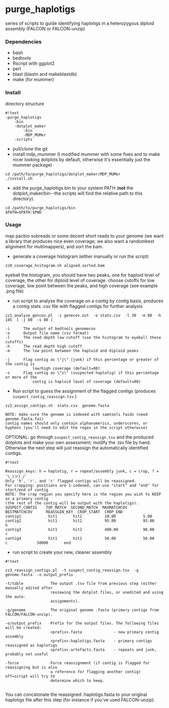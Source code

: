 # purge_haplotigs

series of scripts to guide identifying haplotigs in a heterozygous diploid assembly (FALCON or FALCON-unzip)


### Dependencies

- bash
- bedtools
- Rscript with ggplot2
- perl 
- blast (blastn and makeblastdb)
- make (for mummer)


### Install

directory structure

```
#!text
-purge_haplotigs
    -bin
    -dotplot_maker
        -bin
        -MDP_MUMer
    -scripts
```

- pull/clone the git
- install mdp_mummer (I modified mummer with some fixes and to make nicer looking dotplots by default, otherwise it's essentially just the mummer package)

```
cd /path/to/purge_haplotigs/dotplot_maker/MDP_MUMer
./install.sh
```

 - add the purge_haplotigs bin to your system PATH (**not** the dotplot_maker/bin--the scripts will find the relative path to this directory).

```
cd /path/to/purge_haplotigs/bin
$PATH=$PATH:$PWD
```


### Usage

map pacbio subreads or some decent short reads to your genome (we want a library that produces nice even coverage; we also want a randombest alignment for multimappers), and sort the bam. 

- generate a coverage histogram (either manually or run the script)

```
zz0_coverage_hsitogram.sh aligned.sorted.bam
```

eyeball the histogram, you should have two peaks, one for haploid level of coverage, the other for diploid level of coverage. choose cutoffs for low coverage, low point between the peaks, and high coverage (see example .png file)

- run script to analyse the coverage on a contig by contig basis, produces a contig stats .csv file with flagged contigs for further analysis

```
zz1_analyse_gencov.pl  -i genecov.out  -o stats.csv  -l 30  -m 80  -h 145  [ -j 80  -s 80 ]

-i      The output of bedtools genomecov
-o      Output file name (csv format)
-l      The read depth low cutoff (use the histogram to eyeball these cutoffs)
-h      The read depth high cutoff
-m      The low point between the haploid and diploid peaks

-j      Flag contig as \"j\" (junk) if this percentage or greater of the contig is 
            low/high coverage (default=80)
-s      Flag contig as \"s\" (suspected haplotig) if this percentage or more of the
            contig is haploid level of coverage (default=80)

```

- Run script to guess the assignment of the flagged contigs (produces `suspect_contig_reassign.tsv` )

```
zz2_assign_contigs.sh  stats.csv  genome.fasta

NOTE: make sure the genome is indexed with samtools faidx (need genome.fasta.fai)
contig names should only contain alphanumerics, underscores, or hyphens (you'll need to edit the regex in the script otherwise)
```

OPTIONAL: go through `suspect_contig_reassign.tsv` and the produced dotplots and make your own assessment; modify the .tsv file by hand. Otherwise the next step will just reassign the automatically identified contigs.

```
#!text

Reassign_keys: h = haplotig, r = repeat/assembly junk, c = crop, ? = ¯\_(ツ)_/¯
Only 'h', 'r', and 'c' flagged contigs will be reassigned.
For cropping: positions are 1-indexed, can use "start" and "end" for start/end of contig
NOTE: The crop region you specify here is the region you wish to KEEP as a primary contig
(the rest of the contig will be output with the haplotigs).
SUSPECT_CONTIG    TOP_MATCH  SECOND_MATCH  MAXMATCHCOV      BESTMATCHCOV      REASSGIN_KEY  CROP_START  CROP_END
contig1            hit1       hit2          10.00            5.00              
contig2            hit1       hit2          95.00            93.00             h
contig3            hit1       hit2          400.00           98.00             r
contig4            hit1       hit2          50.00            50.00             c             50000       end
```

- run script to create your new, cleaner assembly

```
#!text

zz3_reassign_contigs.pl  -t suspect_contig_reassign.tsv  -g genome.fasta  -o output_prefix

-t/table            The output .tsv file from previous step (either manually edited after
                    reviewing the dotplot files, or unedited and using the auto-
                    assignments).

-g/genome           The original genome .fasta (primary contigs from FALCON/FALCON-unzip).

-o/output_prefix    Prefix for the output files. The following files will be created: 
                    <prefix>.fasta              - new primary contig assembly
                    <prefix>.haplotigs.fasta    - primary contigs reassigned as haplotigs
                    <prefix>.artefacts.fasta    - repeats and junk, probably not useful

-force              Force reassignment (if contig is flagged for reassigning but is also
                    a reference for flagging another contig) off=script will try to 
                    determine which to keep.


```

You can concatonate the reassigned <prefix>.haplotigs.fasta to your original haplotigs
file after this step (for instance if you've used FALCON-unzip).